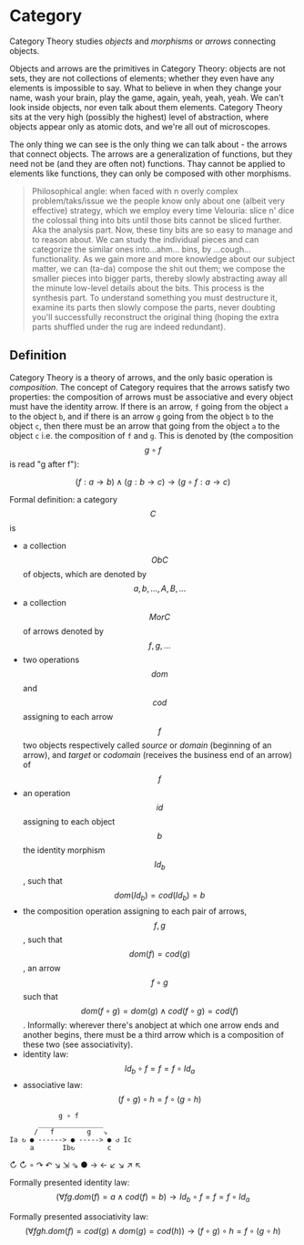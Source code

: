 # Category

Category Theory studies *objects* and *morphisms* or *arrows* connecting objects.

Objects and arrows are the primitives in Category Theory: objects are not sets, they are not collections of elements; whether they even have any elements is impossible to say. What to believe in when they change your name, wash your brain, play the game, again, yeah, yeah, yeah. We can't look inside objects, nor even talk about them elements. Category Theory sits at the very high (possibly the highest) level of abstraction, where objects appear only as atomic dots, and we're all out of microscopes.

The only thing we can see is the only thing we can talk about - the arrows that connect objects. The arrows are a generalization of functions, but they need not be (and they are often not) functions. Thay cannot be applied to elements like functions, they can only be composed with other morphisms.

> Philosophical angle: when faced with n overly complex problem/taks/issue we the people know only about one (albeit very effective) strategy, which we employ every time Velouria: slice n' dice the colossal thing into bits until those bits cannot be sliced further. Aka the analysis part. Now, these tiny bits are so easy to manage and to reason about. We can study the individual pieces and can categorize the similar ones into...ahm... bins, by ...cough... functionality. As we gain more and more knowledge about our subject matter, we can (ta-da) compose the shit out them; we compose the smaller pieces into bigger parts, thereby slowly abstracting away all the minute low-level details about the bits. This process is the synthesis part. To understand something you must destructure it, examine its parts then slowly compose the parts, never doubting you'll successfully reconstruct the original thing (hoping the extra parts shuffled under the rug are indeed redundant).

## Definition
Category Theory is a theory of arrows, and the only basic operation is *composition*. The concept of Category requires that the arrows satisfy two properties: the composition of arrows must be associative and every object must have the identity arrow. If there is an arrow, `f` going from the object `a` to the object `b`, and if there is an arrow `g` going from the object `b` to the object `c`, then there must be an arrow that going from the object `a` to the object `c` i.e. the composition of `f` and `g`. This is denoted by (the composition $$g \circ f$$ is read "g after f"):

$$(f: a \to b) ∧ (g: b \to c) \rightarrow (g \circ f: a \to c)$$


Formal definition: a category $$C$$ is
- a collection $$ObC$$ of objects, which are denoted by $$a,b,\dots,A,B,\dots$$
- a collection $$MorC$$ of arrows denoted by $$f,g,\dots$$
- two operations $$dom$$ and $$cod$$ assigning to each arrow $$f$$ two objects respectively called *source* or *domain* (beginning of an arrow), and *target* or *codomain* (receives the business end of an arrow) of $$f$$
- an operation $$id$$ assigning to each object $$b$$ the identity morphism $$Id_b$$, such that $$dom(Id_b) = cod(Id_b) = b$$
- the composition operation assigning to each pair of arrows, $$f, g$$, such that $$dom(f) = cod(g)$$, an arrow $$f \circ g$$ such that $$dom(f \circ g) = dom(g) \land cod(f \circ g) = cod(f)$$. Informally: wherever there's anobject at which one arrow ends and another begins, there must be a third arrow which is a composition of these two (see associativity).
- identity law:    $$Id_b \circ f = f = f \circ Id_a$$
- associative law: $$(f \circ g ) \circ h = f \circ (g \circ h)$$

```
            g ∘ f
       ________________
      /   f        g   ⇘
Ia ↻ ● ------> ● -----> ● ↺ Ic
     a       Ib↻        c
```

↻ ↻ ∘ ↷ ↶ ↘ ⇲ ⇘ ● → ← ↙ ↘ ↗ ↖ 


Formally presented identity law:    
$$(\forall{f}{g}.dom(f) = a \land cod(f) = b) \to
Id_b \circ f = f = f \circ Id_a$$

Formally presented associativity law:    
$$(\forall{fgh}.dom(f) = cod(g) \land dom(g) = cod(h)) \to 
(f \circ g ) \circ h = f \circ (g \circ h)$$
